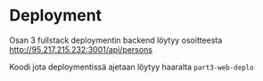 # Deployment

Osan 3 fullstack deploymentin backend löytyy osoitteesta http://95.217.215.232:3001/api/persons

Koodi jota deploymentissä ajetaan löytyy haaralta `part3-web-deplo`
